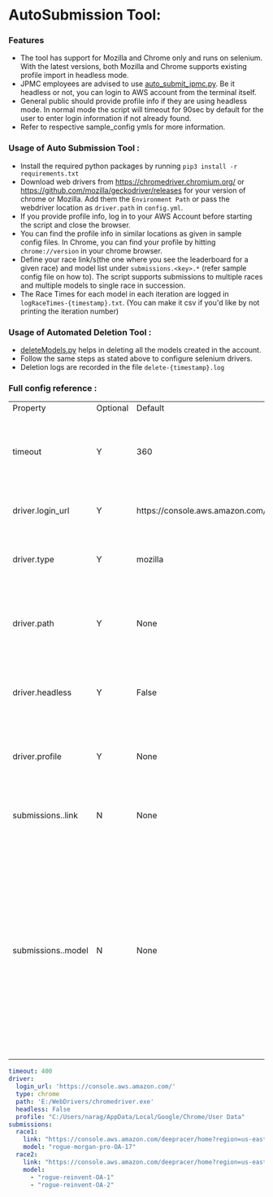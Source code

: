 # AutoSubmission Tool:
### Features
* The tool has support for Mozilla and Chrome only and runs on selenium. With the latest versions, both Mozilla and Chrome supports existing profile import in headless mode. 
* JPMC employees are advised to use [auto_submit_jpmc.py](https://github.com/SairamNaragoni/deepracer-pirates-log-analysis/blob/main/AutomatedTools/auto_submit_jpmc.py). Be it headless or not, you can login to AWS account from the terminal itself. 
* General public should provide profile info if they are using headless mode. In normal mode the script will timeout for 90sec by default for the user to enter login information if not already found.
* Refer to respective sample_config ymls for more information.

### Usage of Auto Submission Tool : 
* Install the required python packages by running `pip3 install -r requirements.txt`
* Download web drivers from https://chromedriver.chromium.org/ or https://github.com/mozilla/geckodriver/releases for your version of chrome or Mozilla. Add them the `Environment Path` or pass the webdriver location as `driver.path` in `config.yml`.
* If you provide profile info, log in to your AWS Account before starting the script and close the browser.
* You can find the profile info in similar locations as given in sample config files. In Chrome, you can find your profile by hitting `chrome://version` in your chrome browser.
* Define your race link/s(the one where you see the leaderboard for a given race) and model list under `submissions.<key>.*` (refer sample config file on how to). The script supports submissions to multiple races and multiple models to single race in succession.
* The Race Times for each model in each iteration are logged in `logRaceTimes-{timestamp}.txt`. (You can make it csv if you'd like by not printing the iteration number)

### Usage of Automated Deletion Tool :
* [deleteModels.py](https://github.com/SairamNaragoni/deepracer-pirates-log-analysis/blob/main/AutomatedTools/delete_models.py) helps in deleting all the models created in the account.
* Follow the same steps as stated above to configure selenium drivers.
* Deletion logs are recorded in the file `delete-{timestamp}.log`

### Full config reference :
<table>
  <tr>
    <td>Property</td>
    <td>Optional</td>
    <td>Default</td>
    <td>Description</td>
  </tr>
  <tr>
    <td>timeout</td>
    <td>Y</td>
    <td>360</td>
    <td>Time the script will sleep between each submission attempt.</td>
  </tr>
  <tr>
    <td>driver.login_url</td>
    <td>Y</td>
    <td>https://console.aws.amazon.com/</td>
    <td>Redirect URL if found that user is not logged in</td>
  </tr>
  <tr>
    <td>driver.type</td>
    <td>Y</td>
    <td>mozilla</td>
    <td>Which driver to use ? Either chrome or mozilla.</td>
  </tr>
  <tr>
    <td>driver.path</td>
    <td>Y</td>
    <td>None</td>
    <td>If the driver is not in Environment path, this property is a required field.</td>
  </tr>
  <tr>
    <td>driver.headless</td>
    <td>Y</td>
    <td>False</td>
    <td>If brower needs to run in headless mode or spawn window.</td>
  </tr>
  <tr>
    <td>driver.profile</td>
    <td>Y</td>
    <td>None</td>
    <td>In headless mode this property is a mandatory for general folks.</td>
  </tr>
  <tr>
    <td>submissions.<key>.link</td>
    <td>N</td>
    <td>None</td>
    <td>Race link for which you want to run the submissions</td>
  </tr>
  <tr>
    <td>submissions.<key>.model</td>
    <td>N</td>
    <td>None</td>
    <td>model/s which you want to submit in successions. Do not give comma separated values if you are providing a list. In case a list is provided, models will be submitted one after the other in round robin fasion</td>
  </tr>
</table>

```yml
timeout: 400
driver:
  login_url: 'https://console.aws.amazon.com/'
  type: chrome
  path: 'E:/WebDrivers/chromedriver.exe'
  headless: False
  profile: "C:/Users/narag/AppData/Local/Google/Chrome/User Data"
submissions:
  race1:
    link: "https://console.aws.amazon.com/deepracer/home?region=us-east-1#league/arn%3Aaws%3Adeepracer%3A%3A%3Aleaderboard%2F3f4f0e17-37eb-4363-bb9a-3bf1eafdc96b"
    model: "rogue-morgan-pro-OA-17"
  race2:
    link: "https://console.aws.amazon.com/deepracer/home?region=us-east-1#league/arn%3Aaws%3Adeepracer%3A%3A%3Aleaderboard%2F3f4f0e17-37eb-4363-bb9a-3bf1eafdc96b"
    model: 
      - "rogue-reinvent-OA-1"
      - "rogue-reinvent-OA-2"
```
